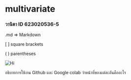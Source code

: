 # multivariate

### วานิตา ID 623020536-5

.md => Markdown

[ ] square brackets

( ) parentheses

![Hi](shotaro.png)

อธิบายการใช้งาน Github และ Google colab ว่าหน้าที่ของแต่ละอันคืออะไร
